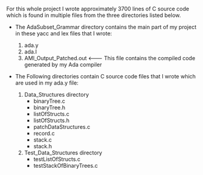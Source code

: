 For this whole project I wrote approximately 3700 lines of C source code which is found in multiple files from the three directories listed below.

- The AdaSubset_Grammar directory contains the main part of my project in these yacc and lex files that I wrote:
    1) ada.y
    2) ada.l
    3) AMI_Output_Patched.out   <--- This file contains the compiled code generated by my Ada compiler

- The Following directories contain C source code files that I wrote which are used in my ada.y file:
    1) Data_Structures directory
        - binaryTree.c
        - binaryTree.h
        - listOfStructs.c
        - listOfStructs.h 
        - patchDataStructures.c
        - record.c
        - stack.c
        - stack.h
    2) Test_Data_Structures directory
        - testListOfStructs.c
        - testStackOfBinaryTrees.c
